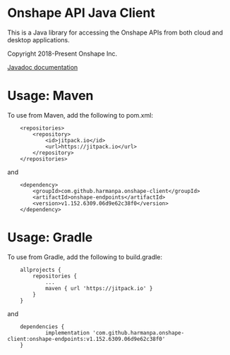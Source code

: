 Onshape API Java Client
=======================

This is a Java library for accessing the Onshape APIs from both cloud and
desktop applications.

Copyright 2018-Present Onshape Inc.

[Javadoc documentation](http://harmanpa.github.io/onshape-client/onshape-endpoints/index.html?com/onshape/api/Onshape.html)

# Usage: Maven

To use from Maven, add the following to pom.xml:

```
	<repositories>
		<repository>
		    <id>jitpack.io</id>
		    <url>https://jitpack.io</url>
		</repository>
	</repositories>
```

and

```
	<dependency>
	    <groupId>com.github.harmanpa.onshape-client</groupId>
	    <artifactId>onshape-endpoints</artifactId>
	    <version>v1.152.6309.06d9e62c38f0</version>
	</dependency>
```

# Usage: Gradle

To use from Gradle, add the following to build.gradle:

```
	allprojects {
		repositories {
			...
			maven { url 'https://jitpack.io' }
		}
	}
```

and

```
	dependencies {
	        implementation 'com.github.harmanpa.onshape-client:onshape-endpoints:v1.152.6309.06d9e62c38f0'
	}
```


